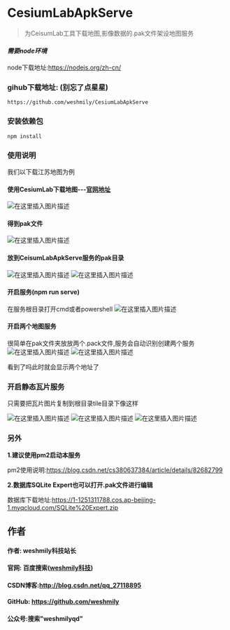 # CesiumLabApkServe

> 为CeisumLab工具下载地图,影像数据的.pak文件架设地图服务

#### *需要node环境*
node下载地址:https://nodejs.org/zh-cn/
### gihub下载地址: (别忘了点星星)
```
https://github.com/weshmily/CesiumLabApkServe
```
### 安装依赖包
```
npm install
```

### 使用说明
我们以下载江苏地图为例
#### 使用CesiumLab下载地图---[官网地址](https://www.cesiumlab.com/)
![在这里插入图片描述](https://img-blog.csdnimg.cn/20190718162651594.png?x-oss-process=image/watermark,type_ZmFuZ3poZW5naGVpdGk,shadow_10,text_aHR0cHM6Ly9ibG9nLmNzZG4ubmV0L3FxXzI3MTE4ODk1,size_16,color_FFFFFF,t_70)
#### 得到pak文件
![在这里插入图片描述](https://img-blog.csdnimg.cn/20190718162806827.png)

#### 放到CeisumLabApkServe服务的pak目录
![在这里插入图片描述](https://img-blog.csdnimg.cn/20190718163019861.jpg?x-oss-process=image/watermark,type_ZmFuZ3poZW5naGVpdGk,shadow_10,text_aHR0cHM6Ly9ibG9nLmNzZG4ubmV0L3FxXzI3MTE4ODk1,size_16,color_FFFFFF,t_70)
![在这里插入图片描述](https://img-blog.csdnimg.cn/2019071816311012.jpg?x-oss-process=image/watermark,type_ZmFuZ3poZW5naGVpdGk,shadow_10,text_aHR0cHM6Ly9ibG9nLmNzZG4ubmV0L3FxXzI3MTE4ODk1,size_16,color_FFFFFF,t_70)
#### 开启服务(npm run serve)
在服务根目录打开cmd或者powershell
![在这里插入图片描述](https://img-blog.csdnimg.cn/20190718165520514.png?x-oss-process=image/watermark,type_ZmFuZ3poZW5naGVpdGk,shadow_10,text_aHR0cHM6Ly9ibG9nLmNzZG4ubmV0L3FxXzI3MTE4ODk1,size_16,color_FFFFFF,t_70)
#### 开启两个地图服务
很简单在pak文件夹放放两个.pack文件,服务会自动识别创建两个服务
![在这里插入图片描述](https://img-blog.csdnimg.cn/20190718165931184.png?x-oss-process=image/watermark,type_ZmFuZ3poZW5naGVpdGk,shadow_10,text_aHR0cHM6Ly9ibG9nLmNzZG4ubmV0L3FxXzI3MTE4ODk1,size_16,color_FFFFFF,t_70)
![在这里插入图片描述](https://img-blog.csdnimg.cn/20190718165756353.jpg?x-oss-process=image/watermark,type_ZmFuZ3poZW5naGVpdGk,shadow_10,text_aHR0cHM6Ly9ibG9nLmNzZG4ubmV0L3FxXzI3MTE4ODk1,size_16,color_FFFFFF,t_70)

看到了吗此时就会显示两个地址了


### 开启静态瓦片服务

只需要把瓦片图片复制到根目录tile目录下像这样

![在这里插入图片描述](https://csdn-1251311788.cos.ap-chengdu.myqcloud.com/wapia.png)
![在这里插入图片描述](https://csdn-1251311788.cos.ap-chengdu.myqcloud.com/wapian.png)
![在这里插入图片描述](https://csdn-1251311788.cos.ap-chengdu.myqcloud.com/wapiantimg.png)

### 另外

**1.建议使用pm2启动本服务**

pm2使用说明:https://blog.csdn.net/cs380637384/article/details/82682799

**2.数据库SQLite Expert也可以打开.pak文件进行编辑**

数据库下载地址:https://1-1251311788.cos.ap-beijing-1.myqcloud.com/SQLite%20Expert.zip


## 作者
#### 作者: weshmily科技站长
#### 官网: 百度搜索([weshmily科技](http://weareshmily.top/ "weshmily科技"))
#### CSDN博客:http://blog.csdn.net/qq_27118895
#### GitHub: https://github.com/weshmily
#### 公众号:搜索"weshmilyqd"

